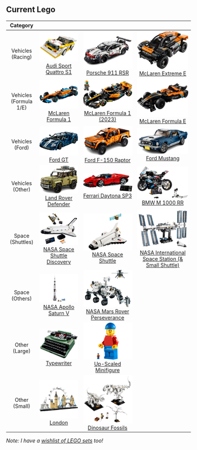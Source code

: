 ## Current Lego

|        Category        |                                                                                                                                                              |                                                                                                                                                              |                                                                                                                                                                              |
| :--------------------: | :----------------------------------------------------------------------------------------------------------------------------------------------------------: | :----------------------------------------------------------------------------------------------------------------------------------------------------------: | :--------------------------------------------------------------------------------------------------------------------------------------------------------------------------: |
|   Vehicles (Racing)    |          ![Audi Sport Quattro S1](lego/audisport.png) [Audi Sport Quattro S1](https://www.lego.com/en-gb/product/1985-audi-sport-quattro-s1-76897)           |                       ![Porsche 911 RSR](lego/porsche.png) [Porsche 911 RSR](https://www.lego.com/en-gb/product/porsche-911-rsr-42096)                       |                    ![McLaren Extreme E](lego/extremee.png) [McLaren Extreme E](https://www.lego.com/en-gb/product/neom-mclaren-extreme-e-race-car-42166)                     |
| Vehicles (Formula 1/E) |                  ![McLaren Formula 1](lego/f1.png) [McLaren Formula 1](https://www.lego.com/en-gb/product/mclaren-formula-1-race-car-42141)                  |      ![McLaren Formula 1 (2023)](lego/f12023.png) [McLaren Formula 1 (2023)](https://www.lego.com/en-gb/product/2023-mclaren-formula-1-race-car-76919)       |                       ![McLaren Formula E](lego/fe.png) [McLaren Formula E](https://www.lego.com/en-gb/product/neom-mclaren-formula-e-race-car-42169)                        |
|    Vehicles (Ford)     |                                 ![Ford GT](lego/fordgt.png) [Ford GT](https://www.lego.com/en-gb/product/2022-ford-gt-42154)                                 |                    ![Ford F-150 Raptor](lego/raptor.png) [Ford F-150 Raptor](https://www.lego.com/en-gb/product/ford-f-150-raptor-42126)                     |                                   ![Ford Mustang](lego/mustang.png) [Ford Mustang](https://www.lego.com/en-gb/product/ford-mustang-10265)                                    |
|    Vehicles (Other)    |                ![Land Rover Defender](lego/defender.png) [Land Rover Defender](https://www.lego.com/en-gb/product/land-rover-defender-42110)                 |                        ![image](lego/ferrari.png) [Ferrari Daytona SP3](https://www.lego.com/en-gb/product/ferrari-daytona-sp3-42143)                        |                                  ![BMW M 1000 RR](lego/bmwbike.png) [BMW M 1000 RR](https://www.lego.com/en-gb/product/bmw-m-1000-rr-42130)                                  |
|    Space (Shuttles)    | ![NASA Space Shuttle Discovery](lego/spaceshuttle.png) [NASA Space Shuttle Discovery](https://www.lego.com/en-gb/product/nasa-space-shuttle-discovery-10283) |                ![NASA Space Shuttle](lego/smallspaceshuttle.png) [NASA Space Shuttle](https://www.lego.com/en-gb/product/space-shuttle-31134)                | ![NASA International Space Station](lego/iss.png) [NASA International Space Station (& Small Shuttle)](https://www.lego.com/en-gb/product/international-space-station-21321) |
|     Space (Others)     |             ![NASA Apollo Saturn V](lego/saturnv.png) [NASA Apollo Saturn V](https://www.lego.com/en-gb/product/lego-nasa-apollo-saturn-v-92176)             | ![NASA Mars Rover Perseverance](lego/perseverance.png) [NASA Mars Rover Perseverance](https://www.lego.com/en-gb/product/nasa-mars-rover-perseverance-42158) |
|     Other (Large)      |                             ![Typewriter](lego/typewriter.png) [Typewriter](https://www.lego.com/en-gb/product/typewriter-21327)                             |                ![Minifigure](lego/minifigure.png) [Up-Scaled Minifigure](https://www.lego.com/en-gb/product/up-scaled-lego-minifigure-40649)                 |                                                                                                                                                                              |
|     Other (Small)      |                                     ![London](lego/london.png) [London](https://www.lego.com/en-gb/product/london-21034)                                     |                     ![Dinosaur Fossils](lego/fossils.png) [Dinosaur Fossils](https://www.lego.com/en-gb/product/dinosaur-fossils-21320)                      |                                                                                                                                                                              |

_Note: I have a [wishlist of LEGO sets](/wishlist.html#lego--similar) too!_
